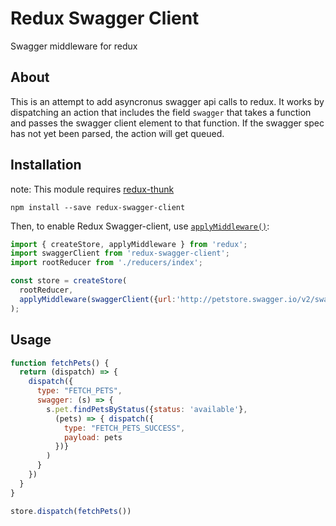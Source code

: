 Redux Swagger Client 
====================

Swagger middleware for redux

## About
This is an attempt to add asyncronus swagger api calls to redux. It works by dispatching an action that includes the field `swagger` that takes a function and passes the swagger client element to that function. If the swagger spec has not yet been parsed, the action will get queued.

## Installation
note: This module requires [redux-thunk](https://github.com/gaearon/redux-thunk)

```
npm install --save redux-swagger-client
```

Then, to enable Redux Swagger-client, use [`applyMiddleware()`](http://redux.js.org/docs/api/applyMiddleware.html):

```js
import { createStore, applyMiddleware } from 'redux';
import swaggerClient from 'redux-swagger-client';
import rootReducer from './reducers/index';

const store = createStore(
  rootReducer,
  applyMiddleware(swaggerClient({url:'http://petstore.swagger.io/v2/swagger.json'})
);
```

## Usage
```js
function fetchPets() {
  return (dispatch) => {
    dispatch({ 
      type: "FETCH_PETS",
      swagger: (s) => {
        s.pet.findPetsByStatus({status: 'available'}, 
          (pets) => { dispatch({
            type: "FETCH_PETS_SUCCESS",
            payload: pets
          })}
        )
      }
    })
  }
}

store.dispatch(fetchPets())
```
